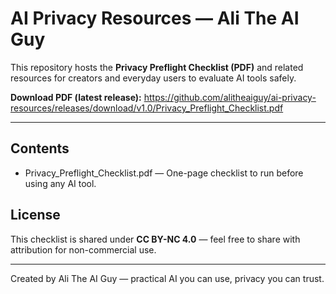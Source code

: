 # AI Privacy Resources — Ali The AI Guy

This repository hosts the **Privacy Preflight Checklist (PDF)** and related resources for creators and everyday users to evaluate AI tools safely.

**Download PDF (latest release):**
https://github.com/alitheaiguy/ai-privacy-resources/releases/download/v1.0/Privacy_Preflight_Checklist.pdf

---

## Contents
- Privacy_Preflight_Checklist.pdf — One-page checklist to run before using any AI tool.

## License
This checklist is shared under **CC BY-NC 4.0** — feel free to share with attribution for non-commercial use.

---

Created by Ali The AI Guy — practical AI you can use, privacy you can trust.
